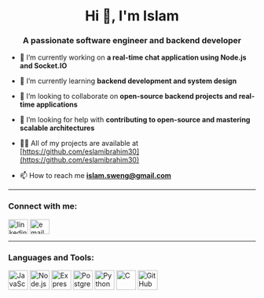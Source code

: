 <h1 align="center">Hi 👋, I'm Islam</h1>
<h3 align="center">A passionate software engineer and backend developer</h3>

- 🔭 I’m currently working on **a real-time chat application using Node.js and Socket.IO**

- 🌱 I’m currently learning **backend development and system design**

- 👯 I’m looking to collaborate on **open-source backend projects and real-time applications**

- 🤝 I’m looking for help with **contributing to open-source and mastering scalable architectures**

- 👨‍💻 All of my projects are available at [https://github.com/eslamibrahim30](https://github.com/eslamibrahim30)

- 📫 How to reach me **islam.sweng@gmail.com**

---

<h3 align="left">Connect with me:</h3>
<p align="left">
<a href="https://www.linkedin.com/in/islamsweng/" target="blank"><img align="center" src="https://cdn.jsdelivr.net/npm/simple-icons@v5/icons/linkedin.svg" alt="linkedin" height="30" width="40" /></a>
<a href="mailto:islam.sweng@gmail.com" target="blank"><img align="center" src="https://cdn.jsdelivr.net/npm/simple-icons@v5/icons/gmail.svg" alt="email" height="30" width="40" /></a>
</p>

---

<h3 align="left">Languages and Tools:</h3>
<p align="left">
  <img src="https://cdn.jsdelivr.net/gh/devicons/devicon/icons/javascript/javascript-original.svg" alt="JavaScript" width="40" height="40"/>
  <img src="https://cdn.jsdelivr.net/gh/devicons/devicon/icons/nodejs/nodejs-original.svg" alt="Node.js" width="40" height="40"/>
  <img src="https://cdn.jsdelivr.net/gh/devicons/devicon/icons/express/express-original.svg" alt="Express.js" width="40" height="40"/>
  <img src="https://cdn.jsdelivr.net/gh/devicons/devicon/icons/postgresql/postgresql-original.svg" alt="PostgreSQL" width="40" height="40"/>
  <img src="https://cdn.jsdelivr.net/gh/devicons/devicon/icons/python/python-original.svg" alt="Python" width="40" height="40"/>
  <img src="https://cdn.jsdelivr.net/gh/devicons/devicon/icons/c/c-original.svg" alt="C" width="40" height="40"/>
  <img src="https://cdn.jsdelivr.net/gh/devicons/devicon/icons/github/github-original.svg" alt="GitHub" width="40" height="40"/>
</p>


